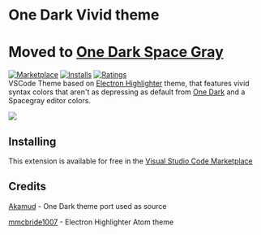 # One Dark Vivid theme
# Moved to [One Dark Space Gray](https://marketplace.visualstudio.com/items/fivepointseven.vscode-theme-onedark-spacegray)

[![Marketplace](https://vsmarketplacebadge.apphb.com/version/fivepointseven.vscode-theme-onedark-vivid.svg)](https://marketplace.visualstudio.com/items/fivepointseven.vscode-theme-onedark-vivid) [![Installs](https://vsmarketplacebadge.apphb.com/installs/fivepointseven.vscode-theme-onedark-vivid.svg)](https://marketplace.visualstudio.com/items/fivepointseven.vscode-theme-onedark-vivid) [![Ratings](https://vsmarketplacebadge.apphb.com/rating-short/fivepointseven.vscode-theme-onedark-vivid.svg)](https://marketplace.visualstudio.com/items/fivepointseven.vscode-theme-onedark-vivid)  
VSCode Theme based on [Electron Highlighter](https://atom.io/themes/electron-highlighter-syntax) theme, that features vivid syntax colors that aren't as depressing as default from [One Dark](https://github.com/atom/one-dark-syntax) and a Spacegray editor colors.

![](https://raw.githubusercontent.com/fivepointseven/vscode-theme-onedark-vivid/master/screenshots/preview.png)

## Installing

This extension is available for free in the [Visual Studio Code Marketplace](https://marketplace.visualstudio.com/items/fivepointseven.vscode-theme-onedark-vivid)  

## Credits


[Akamud](https://github.com/akamud/vscode-theme-onedark) - One Dark theme port used as source

[mmcbride1007](https://github.com/mmcbride1007/electron-highlighter-syntax) - Electron Highlighter Atom theme